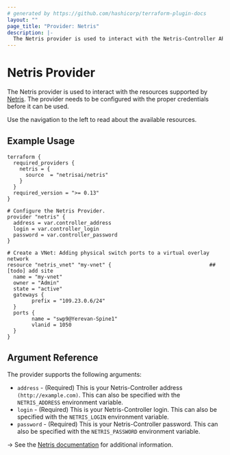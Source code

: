 ```yaml
---
# generated by https://github.com/hashicorp/terraform-plugin-docs
layout: ""
page_title: "Provider: Netris"
description: |-
  The Netris provider is used to interact with the Netris-Controller API.
---
```


# Netris Provider


The Netris provider is used to interact with the resources supported by [Netris](https://www.netris.ai/).
The provider needs to be configured with the proper credentials before it can be used.

Use the navigation to the left to read about the available resources.

## Example Usage

```hcl
terraform {
  required_providers {
    netris = {
      source  = "netrisai/netris"
    }
  }
  required_version = ">= 0.13"
}

# Configure the Netris Provider.
provider "netris" {
  address = var.controller_address
  login = var.controller_login
  password = var.controller_password
}

# Create a VNet: Adding physical switch ports to a virtual overlay network
resource "netris_vnet" "my-vnet" {                                ## [todo] add site
  name = "my-vnet"
  owner = "Admin"
  state = "active"
  gateways {
        prefix = "109.23.0.6/24"
  }
  ports {
        name = "swp9@Yerevan-Spine1"
        vlanid = 1050
  }
}

```

## Argument Reference

The provider supports the following arguments:

* `address` - (Required) This is your Netris-Controller address `(http://example.com)`. This can
  also be specified with the `NETRIS_ADDRESS` environment variable.
* `login` - (Required) This is your Netris-Controller login. This can
  also be specified with the `NETRIS_LOGIN` environment variable.
* `password` - (Required) This is your Netris-Controller password. This can
  also be specified with the `NETRIS_PASSWORD` environment variable.

-> See the [Netris documentation](https://www.netris.ai/docs/) for additional information.
